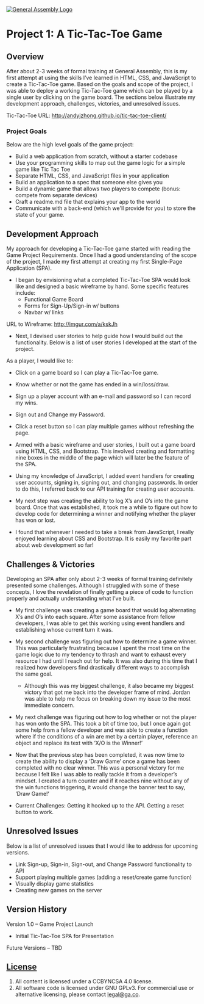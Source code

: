 [![General Assembly Logo](https://camo.githubusercontent.com/1a91b05b8f4d44b5bbfb83abac2b0996d8e26c92/687474703a2f2f692e696d6775722e636f6d2f6b6538555354712e706e67)](https://generalassemb.ly/education/web-development-immersive)

# Project 1: A Tic-Tac-Toe Game

## Overview

After about 2-3 weeks of formal training at General Assembly, this is my first attempt at using the skills I’ve learned in HTML, CSS, and JavaScript to create a Tic-Tac-Toe game. Based on the goals and scope of the project, I was able to deploy a working Tic-Tac-Toe game which can be played by a single user by clicking on the game board. The sections below illustrate my development approach, challenges, victories, and unresolved issues.

Tic-Tac-Toe URL: http://andyjzhong.github.io/tic-tac-toe-client/


### Project Goals

Below are the high level goals of the game project:
- Build a web application from scratch, without a starter codebase
- Use your programming skills to map out the game logic for a simple game like Tic Tac Toe
-	Separate HTML, CSS, and JavaScript files in your application
-	Build an application to a spec that someone else gives you
-	Build a dynamic game that allows two players to compete (bonus: compete from separate devices)
-	Craft a readme.md file that explains your app to the world
-	Communicate with a back-end (which we'll provide for you) to store the state of your game.


## Development Approach

My approach for developing a Tic-Tac-Toe game started with reading the Game Project Requirements. Once I had a good understanding of the scope of the project, I made my first attempt at creating my first Single-Page Application (SPA).

-	I began by envisioning what a completed Tic-Tac-Toe SPA would look like and designed a basic wireframe by hand. Some specific features include:
    - Functional Game Board
    - Forms for Sign-Up/Sign-in w/ buttons
    - Navbar w/ links

URL to Wireframe: http://imgur.com/a/kskJh

-	Next, I devised user stories to help guide how I would build out the functionality. Below is a list of user stories I developed at the start of the project.

As a player, I would like to:
-	Click on a game board so I can play a Tic-Tac-Toe game.
-	Know whether or not the game has ended in a win/loss/draw.
-	Sign up a player account with an e-mail and password so I can record my wins.
-	Sign out and Change my Password.
-	Click a reset button so I can play multiple games without refreshing the page.

-	Armed with a basic wireframe and user stories, I built out a game board using HTML, CSS, and Bootstrap. This involved creating and formatting nine boxes in the middle of the page which will later be the feature of the SPA.

-	Using my knowledge of JavaScript, I added event handlers for creating user accounts, signing in, signing out, and changing passwords. In order to do this, I referred back to our API training for creating user accounts.

-	My next step was creating the ability to log X’s and O’s into the game board. Once that was established, it took me a while to figure out how to develop code for determining a winner and notifying whether the player has won or lost.

-	I found that whenever I needed to take a break from JavaScript, I really enjoyed learning about CSS and Bootstrap. It is easily my favorite part about web development so far!


## Challenges & Victories

Developing an SPA after only about 2-3 weeks of formal training definitely presented some challenges. Although I struggled with some of these concepts, I love the revelation of finally getting a piece of code to function properly and actually understanding what I’ve built.

-	My first challenge was creating a game board that would log alternating X’s and O’s into each square. After some assistance from fellow developers, I was able to get this working using event handlers and establishing whose current turn it was.

-	My second challenge was figuring out how to determine a game winner. This was particularly frustrating because I spent the most time on the game logic due to my tendency to thrash and want to exhaust every resource I had until I reach out for help. It was also during this time that I realized how developers find drastically different ways to accomplish the same goal.
    - Although this was my biggest challenge, it also became my biggest victory that got me back into the developer frame of mind. Jordan was able to help me focus on breaking down my issue to the most immediate concern.

-	My next challenge was figuring out how to log whether or not the player has won onto the SPA. This took a bit of time too, but I once again got some help from a fellow developer and was able to create a function where if the conditions of a win are met by a certain player, reference an object and replace its text with ‘X/O is the Winner!’

-	Now that the previous step has been completed, it was now time to create the ability to display a ‘Draw Game’ once a game has been completed with no clear winner. This was a personal victory for me because I felt like I was able to really tackle it from a developer’s mindset. I created a turn counter and if it reaches nine without any of the win functions triggering, it would change the banner text to say, ‘Draw Game!’

-	Current Challenges: Getting it hooked up to the API. Getting a reset button to work.


## Unresolved Issues

Below is a list of unresolved issues that I would like to address for upcoming versions.
-	Link Sign-up, Sign-in, Sign-out, and Change Password functionality to API
-	Support playing multiple games (adding a reset/create game function)
-	Visually display game statistics
-	Creating new games on the server


## Version History

Version 1.0 – Game Project Launch
-	Initial Tic-Tac-Toe SPA for Presentation

Future Versions – TBD


## [License](LICENSE)

1.  All content is licensed under a CC­BY­NC­SA 4.0 license.
1.  All software code is licensed under GNU GPLv3. For commercial use or
    alternative licensing, please contact legal@ga.co.
